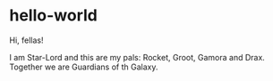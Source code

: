 # hello-world

Hi, fellas!

I am Star-Lord and this are my pals: Rocket, Groot, Gamora and Drax. 
Together we are Guardians of th Galaxy.
